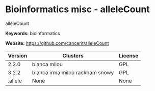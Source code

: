 # Bioinformatics misc - alleleCount

alleleCount

**Keywords:** bioinformatics

**Website:** <https://github.com/cancerit/alleleCount>

| Version | Clusters | License |
| ------- | -------- | ------- |
| 2.2.0 | bianca milou | GPL |
| 3.2.2 | bianca irma milou rackham snowy | GPL |
| .allele | None | None |
